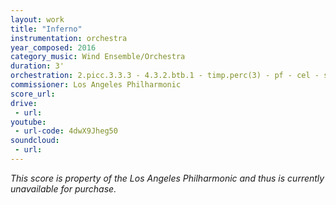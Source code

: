 ```yaml
---
layout: work
title: "Inferno"
instrumentation: orchestra
year_composed: 2016
category_music: Wind Ensemble/Orchestra
duration: 3'
orchestration: 2.picc.3.3.3 - 4.3.2.btb.1 - timp.perc(3) - pf - cel - strings
commissioner: Los Angeles Philharmonic
score_url:
drive:
 - url:
youtube: 
 - url-code: 4dwX9Jheg50
soundcloud: 
 - url:
---
```


<i>This score is property of the Los Angeles Philharmonic and thus is currently unavailable for purchase.</i>
